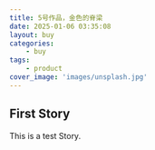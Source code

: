 ```yaml
---
title: 5号作品，金色的脊梁
date: 2025-01-06 03:35:08
layout: buy
categories:
    - buy
tags:
    - product
cover_image: 'images/unsplash.jpg'
---
```



## First Story

This is a test Story.